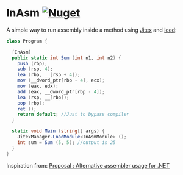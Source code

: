 # InAsm [![Nuget](https://img.shields.io/nuget/v/InAsm)](https://www.nuget.org/packages/InAsm/)

A simple way to run assembly inside a method using [Jitex](https://github.com/Hitmasu/Jitex) and [Iced](https://github.com/0xd4d/iced):

```cs
class Program {

  [InAsm]
  public static int Sum (int n1, int n2) {
    push (rbp);
    sub (rsp, 4);
    lea (rbp, __[rsp + 4]);
    mov (__dword_ptr[rbp - 4], ecx);
    mov (eax, edx);
    add (eax, __dword_ptr[rbp - 4]);
    lea (rsp, __[rbp]);
    pop (rbp);
    ret ();
    return default; //Just to bypass compiler
  }

  static void Main (string[] args) {
    JitexManager.LoadModule<InAsmModule> ();
    int sum = Sum (5, 5); //output is 25
  }
}
```

Inspiration from: [Proposal : Alternative assembler usage for .NET](https://github.com/0xd4d/iced/issues/95)

